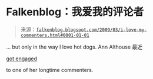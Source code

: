 <!--yml

category: 未分类

date: 2024-05-12 22:15:26

-->

# Falkenblog：我爱我的评论者

> 来源：[`falkenblog.blogspot.com/2009/03/i-love-my-commenters.html#0001-01-01`](http://falkenblog.blogspot.com/2009/03/i-love-my-commenters.html#0001-01-01)

... but only in the way I love hot dogs. Ann Althouse 最近

[got engaged](http://althouse.blogspot.com/2009/03/love-in-time-of-commenters.html)

to one of her longtime commenters.
